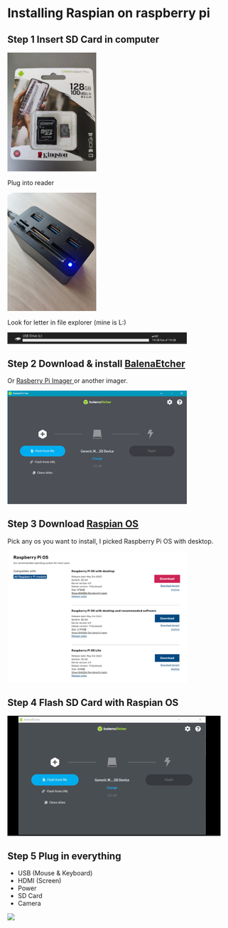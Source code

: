 # Installing Raspian on raspberry pi

## Step 1 Insert SD Card in computer

<!-- show image of SD card from images/sdcard.jpeg -->
<!-- ![](images/sdcard.jpeg) -->
<img src="images/sdcard.jpeg" width="200">

Plug into reader

<img src="images/cardreader.jpeg" width="200">

Look for letter in file explorer (mine is L:)

<img src="images/fileexplorer.png" width="404">

## Step 2 Download & install [BalenaEtcher](https://etcher.balena.io/)

Or [Rasberry Pi Imager ](https://www.raspberrypi.com/software/) or another imager.

<img src="images/balenatcher_just_installed.png" width="404">

## Step 3 Download [Raspian OS](https://www.raspberrypi.com/software/operating-systems/)

Pick any os you want to install, I picked Raspberry Pi OS with desktop.

<img src="images/rpios.png" width="404">

## Step 4 Flash SD Card with Raspian OS

![](images/balenaetching.gif)

## Step 5 Plug in everything

- USB (Mouse & Keyboard)
- HDMI (Screen)
- Power
- SD Card
- Camera

![](images/plugging.gif)
